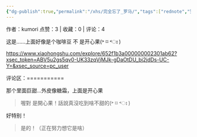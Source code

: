 ```yaml
---
{"dg-publish":true,"permalink":"/xhs/完全忘了_罗马/","tags":["rednote","罗马"],"created":"2025-03-17T21:55:36.870+08:00","updated":"2025-03-17T21:57:16.941+08:00"}
---
```


作者：kumori
点赞：3   |   收藏：0   |   评论：4

这是……上面好像是个咖啡豆
不 是开心果(˃ ⌑ ˂ഃ )

https://www.xiaohongshu.com/explore/652f1b3a000000002301ab62?xsec_token=ABV5u2gs5qv0-UK33zqVjMJk-gDaOtDU_bj2jdDs-UC-Y=&xsec_source=pc_user

评论区：===========

那个里面巨甜…外皮像糖霜，上面是开心果

> 喔對 是開心果！話說真沒吃到啥不甜的(˃ ⌑ ˂ഃ )

好特别！

> 是的！（正在努力想它是啥）